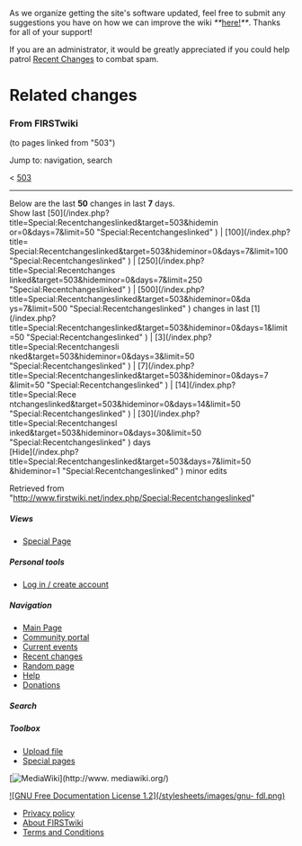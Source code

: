 As we organize getting the site's software updated, feel free to submit any
suggestions you have on how we can improve the wiki
_**_[here!](/index.php/User:Hallry/Suggestions "User:Hallry/Suggestions"
)_**_. Thanks for all of your support!

If you are an administrator, it would be greatly appreciated if you could help
patrol [Recent Changes](/index.php/Special:Recentchanges
"Special:Recentchanges" ) to combat spam.

# Related changes

### From FIRSTwiki

(to pages linked from "503")

Jump to: navigation, search

&lt; [503](/index.php?title=503&redirect=no "503" )  

* * *

Below are the last **50** changes in last **7** days.  
Show last [50](/index.php?title=Special:Recentchangeslinked&target=503&hidemin
or=0&days=7&limit=50 "Special:Recentchangeslinked" ) | [100](/index.php?title=
Special:Recentchangeslinked&target=503&hideminor=0&days=7&limit=100
"Special:Recentchangeslinked" ) | [250](/index.php?title=Special:Recentchanges
linked&target=503&hideminor=0&days=7&limit=250 "Special:Recentchangeslinked" )
| [500](/index.php?title=Special:Recentchangeslinked&target=503&hideminor=0&da
ys=7&limit=500 "Special:Recentchangeslinked" ) changes in last [1](/index.php?
title=Special:Recentchangeslinked&target=503&hideminor=0&days=1&limit=50
"Special:Recentchangeslinked" ) | [3](/index.php?title=Special:Recentchangesli
nked&target=503&hideminor=0&days=3&limit=50 "Special:Recentchangeslinked" ) | 
[7](/index.php?title=Special:Recentchangeslinked&target=503&hideminor=0&days=7
&limit=50 "Special:Recentchangeslinked" ) | [14](/index.php?title=Special:Rece
ntchangeslinked&target=503&hideminor=0&days=14&limit=50
"Special:Recentchangeslinked" ) | [30](/index.php?title=Special:Recentchangesl
inked&target=503&hideminor=0&days=30&limit=50 "Special:Recentchangeslinked" )
days  
[Hide](/index.php?title=Special:Recentchangeslinked&target=503&days=7&limit=50
&hideminor=1 "Special:Recentchangeslinked" ) minor edits

Retrieved from
"<http://www.firstwiki.net/index.php/Special:Recentchangeslinked>"

##### Views

  * [Special Page](/index.php/Special:Recentchangeslinked/503)

##### Personal tools

  * [Log in / create account](/index.php?title=Special:Userlogin&returnto=Special:Recentchangeslinked)

[](/index.php/Main_Page "Main Page" )

##### Navigation

  * [Main Page](/index.php/Main_Page)
  * [Community portal](/index.php/FIRSTwiki:Community_portal)
  * [Current events](/index.php/Current_events)
  * [Recent changes](/index.php/Special:Recentchanges)
  * [Random page](/index.php/Special:Random)
  * [Help](/index.php/FIRSTwiki:Help)
  * [Donations](/index.php/FIRSTwiki:Site_support)

##### Search



##### Toolbox

  * [Upload file](/index.php/Special:Upload)
  * [Special pages](/index.php/Special:Specialpages)

[![MediaWiki](/skins/common/images/poweredby_mediawiki_88x31.png)](http://www.
mediawiki.org/)

[![GNU Free Documentation License 1.2](/stylesheets/images/gnu-
fdl.png)](http://www.gnu.org/copyleft/fdl.html)

  * [Privacy policy](/index.php/FIRSTwiki:Privacy_policy "FIRSTwiki:Privacy policy" )
  * [About FIRSTwiki](/index.php/FIRSTwiki:About "FIRSTwiki:About" )
  * [Terms and Conditions](/index.php/FIRSTwiki:Terms_and_conditions "FIRSTwiki:Terms and conditions" )

